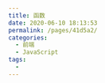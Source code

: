```yaml
---
title: 函数
date: 2020-06-10 18:13:53
permalink: /pages/41d5a2/
categories: 
  - 前端
  - JavaScript
tags: 
  - 
---
```

